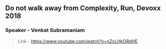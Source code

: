 ## Do not walk away from Complexity, Run, Devoxx 2018
### Speaker - Venkat Subramaniam

> Link - https://www.youtube.com/watch?v=nZcLHkORdHE
